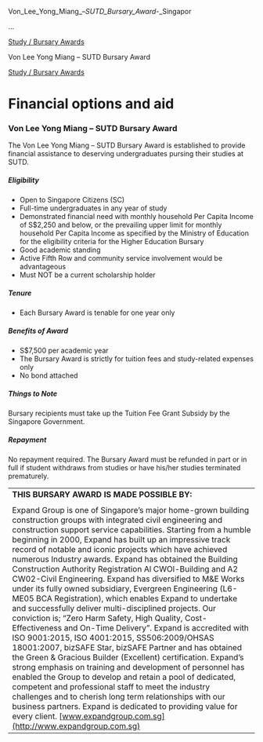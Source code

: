 Von_Lee_Yong_Miang_–_SUTD_Bursary_Award_-_Singapor



…

 [Study / Bursary Awards](/admissions/undergraduate/financing-options-and-aid/financial-aid/study-bursary-awards) 

Von Lee Yong Miang – SUTD Bursary Award

[Study / Bursary Awards](https://www.sutd.edu.sg/admissions/undergraduate/financing-options-and-aid/financial-aid/study-bursary-awards)

Financial options and aid
=========================

### Von Lee Yong Miang – SUTD Bursary Award



The Von Lee Yong Miang – SUTD Bursary Award is established to provide financial assistance to deserving undergraduates pursing their studies at SUTD.



##### **Eligibility**



* Open to Singapore Citizens (SC)
* Full-time undergraduates in any year of study
* Demonstrated financial need with monthly household Per Capita Income of S$2,250 and below, or the prevailing upper limit for monthly household Per Capita Income as specified by the Ministry of Education for the eligibility criteria for the Higher Education Bursary
* Good academic standing
* Active Fifth Row and community service involvement would be advantageous
* Must NOT be a current scholarship holder


##### **Tenure**



* Each Bursary Award is tenable for one year only


##### **Benefits of Award**



* S$7,500 per academic year
* The Bursary Award is strictly for tuition fees and study-related expenses only
* No bond attached


##### **Things to Note**



Bursary recipients must take up the Tuition Fee Grant Subsidy by the Singapore Government.



##### **Repayment**



No repayment required. The Bursary Award must be refunded in part or in full if student withdraws from studies or have his/her studies terminated prematurely.



|  |
| --- |
| **THIS BURSARY AWARD IS MADE POSSIBLE BY​:** |
|  |
| Expand Group is one of Singapore’s major home-grown building construction groups with integrated civil engineering and construction support service capabilities. Starting from a humble beginning in 2000, Expand has built up an impressive track record of notable and iconic projects which have achieved numerous Industry awards. Expand has obtained the Building Construction Authority Registration Al CWOl-Building and A2 CW02-Civil Engineering. Expand has diversified to M&E Works under its fully owned subsidiary, Evergreen Engineering (L6-ME05 BCA Registration), which enables Expand to undertake and successfully deliver multi-disciplined projects.   Our conviction is; “Zero Harm Safety, High Quality, Cost-Effectiveness and On-Time Delivery”. Expand is accredited with ISO 9001:2015, ISO 4001:2015, SS506:2009/OHSAS 18001:2007, bizSAFE Star, bizSAFE Partner and has obtained the Green & Gracious Builder (Excellent) certification.    Expand’s strong emphasis on training and development of personnel has enabled the Group to develop and retain a pool of dedicated, competent and professional staff to meet the industry challenges and to cherish long term relationships with our business partners.    Expand is dedicated to providing value for every client.    [www.expandgroup.com.sg](http://www.expandgroup.com.sg) |

